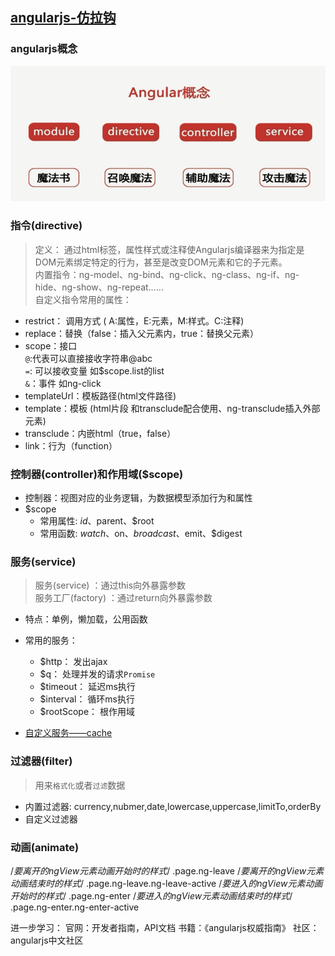 ## [angularjs-仿拉钩](https://roy-lau.github.io/web_list/angularjs-lagou)

### angularjs概念

<img src="other/angularjs概念.png" alt="angularjs概念">

### 指令(directive)
 
>定义： 通过html标签，属性样式或注释使Angularjs编译器来为指定是DOM元素绑定特定的行为，甚至是改变DOM元素和它的子元素。  
>内置指令：ng-model、ng-bind、ng-click、ng-class、ng-if、ng-hide、ng-show、ng-repeat……  
>自定义指令常用的属性： 

- restrict： 调用方式 ( A:属性，E:元素，M:样式。C:注释)
- replace：替换（false：插入父元素内，true：替换父元素）
- scope：接口  
	`@`:代表可以直接接收字符串@abc  
	`=`: 可以接收变量 如$scope.list的list  
	`&`：事件 如ng-click  
- templateUrl：模板路径(html文件路径)
- template：模板 (html片段 和transclude配合使用、ng-transclude插入外部元素)
- transclude：内嵌html（true，false）
- link：行为（function）

###  控制器(controller)和作用域($scope)

* 控制器：视图对应的业务逻辑，为数据模型添加行为和属性
* $scope
	- 常用属性:  $id、$parent、$root
	- 常用函数:  $watch、$on、$broadcast、$emit、$digest

### 服务(service)

> 服务(service) ：通过this向外暴露参数   
> 服务工厂(factory) ：通过return向外暴露参数

* 特点：单例，懒加载，公用函数
* 常用的服务：
	- $http： 发出ajax
	- $q： 处理并发的请求`Promise`
	- $timeout： 延迟ms执行
	- $interval： 循环ms执行
	- $rootScope： 根作用域
	
* [自定义服务——cache](script/services/cache.js)

### 过滤器(filter)

> 用来`格式化`或者`过滤`数据

* 内置过滤器: currency,nubmer,date,lowercase,uppercase,limitTo,orderBy
* 自定义过滤器

### 动画(animate)

/*要离开的ngView元素动画开始时的样式*/
.page.ng-leave 
/*要离开的ngView元素动画结束时的样式*/
.page.ng-leave.ng-leave-active 
/*要进入的ngView元素动画开始时的样式*/
.page.ng-enter 
/*要进入的ngView元素动画结束时的样式*/
.page.ng-enter.ng-enter-active 

进一步学习：
	官网：开发者指南，API文档
	书籍：《angularjs权威指南》
	社区：angularjs中文社区